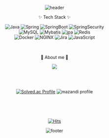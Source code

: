 <div align='center'>
	
![header](https://capsule-render.vercel.app/api?type=waving&color=gradient&fontColor=ffffff&height=260&section=header&text=Lee%20Min%20Jeong&fontSize=68&fontAlignY=38&desc=Back-end%20Engineer&descAlignY=60&descAlign=70)

<!-- color=gradient -->


<p>✨ Tech Stack ✨</p>

![Java](https://img.shields.io/badge/Java-007396?style=flat-square&logo=Java&logoColor=white)
![Spring](https://img.shields.io/badge/Spring-6DB33F?style=flat-square&logo=Spring&logoColor=white)
![SpringBoot](https://img.shields.io/badge/SpringBoot-6DB33F?style=flat-square&logo=SpringBoot&logoColor=white)
![SpringSecurity](https://img.shields.io/badge/SpringSecurity-6DB33F?style=flat-square&logo=SpringSecurity&logoColor=white)
<br>
![MySQL](https://img.shields.io/badge/MySQL-4479A1?style=flat-square&logo=MySQL&logoColor=white)
![Mybatis](https://img.shields.io/badge/Mybatis-000000?style=flat-square&logo=Fluentd&logoColor=white)
![jpa](https://img.shields.io/badge/JPA-59666C?style=flat-square&logo=hibernate&logoColor=white)
![Redis](https://img.shields.io/badge/Redis-DC382D?style=flat-square&logo=Redis&logoColor=white)
<br>
![Docker](https://img.shields.io/badge/Docker-2496ED?style=flat-square&logo=Docker&logoColor=white)
![NGINX](https://img.shields.io/badge/NGINX-009639?style=flat-square&logo=NGINX&logoColor=white)
![Jira](https://img.shields.io/badge/Jira-0052CC?style=flat-square&logo=Jira&logoColor=white)
![JavaScript](https://img.shields.io/badge/JavaScript-F7DF1E?style=flat-square&logo=JavaScript&logoColor=white)
<br>
<br>
<br>
<div align=center>
	<p>👋 About me 👋</p>
</div>
<div align=center>
	<a href="mailto:mjjr0424@naver.com" style=text-decoration:none >
		<img src="https://img.shields.io/badge/Mail-09B3AF?style=flat-square&logo=mailgun&logoColor=white" />
	</a>
<!-- 	<a href=" " style=text-decoration:none >
		<img src="https://img.shields.io/badge/Portfolio-FFDF6F?style=flat-square&logo=Micro.blog&logoColor=white" />
	</a> -->
	<br>
</div>
<br>
<br>
<br>

<!--
![Anurag's GitHub stats](https://github-readme-stats.vercel.app/api?username=samdong&show_icons=true&theme=transparent)
-->

[![Solved.ac Profile](http://mazassumnida.wtf/api/v2/generate_badge?boj=samdong)](https://solved.ac/samdong/)
![mazandi profile](http://mazandi.herokuapp.com/api?handle=samdong&theme=warm)

<br>
<br>
<br>

<div align='center'
  >

[![Hits](https://hits.seeyoufarm.com/api/count/incr/badge.svg?url=https%3A%2F%2Fgithub.com%2Fealswjd&count_bg=%233F76E1&title_bg=%23555555&icon=googlescholar.svg&icon_color=%23E7E7E7&title=hits&edge_flat=false)](https://hits.seeyoufarm.com)

</div>

![footer](https://capsule-render.vercel.app/api?type=waving&color=gradient&height=120&section=footer)

<!-- &animation=fadeIn&section=footer&text=🐳&fontAlign=70 -->

</div>
